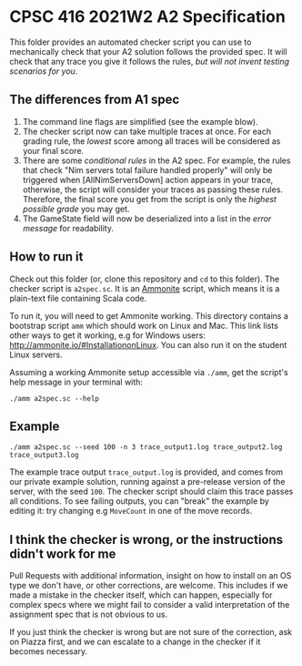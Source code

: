 # CPSC 416 2021W2 A2 Specification

This folder provides an automated checker script you can use to mechanically check that your A2 solution follows the provided spec.
It will check that any trace you give it follows the rules, _but will not invent testing scenarios for you_.

## The differences from A1 spec
1. The command line flags are simplified (see the example blow).
2. The checker script now can take multiple traces at once. For each grading rule, the _lowest_ score among all traces will be considered as your final score.
3. There are some _conditional rules_ in the A2 spec. For example, the rules that check "Nim servers total failure handled properly" will only be triggered when [AllNimServersDown] action appears in your trace, otherwise, the script will consider your traces as passing these rules. Therefore, the final score you get from the script is only the _highest possible grade_ you may get.
4. The GameState field will now be deserialized into a list in the _error message_ for readability.

## How to run it

Check out this folder (or, clone this repository and `cd` to this folder).
The checker script is `a2spec.sc`.
It is an [Ammonite](https://ammonite.io/Ammonite) script, which means it is a plain-text file containing Scala code.

To run it, you will need to get Ammonite working.
This directory contains a bootstrap script `amm` which should work on Linux and Mac.
This link lists other ways to get it working, e.g for Windows users: http://ammonite.io/#InstallationonLinux.
You can also run it on the student Linux servers.

Assuming a working Ammonite setup accessible via `./amm`, get the script's help message in your terminal with:
```
./amm a2spec.sc --help
```

## Example
```
./amm a2spec.sc --seed 100 -n 3 trace_output1.log trace_output2.log trace_output3.log
```

The example trace output `trace_output.log` is provided, and comes from our private example solution, running against a pre-release version of the server, with the seed `100`.
The checker script should claim this trace passes all conditions.
To see failing outputs, you can "break" the example by editing it: try changing e.g `MoveCount` in one of the move records.

## I think the checker is wrong, or the instructions didn't work for me

Pull Requests with additional information, insight on how to install on an OS type we don't have, or other corrections, are welcome.
This includes if we made a mistake in the checker itself, which can happen, especially for complex specs where we might fail to consider a valid interpretation of the assignment spec that is not obvious to us.

If you just think the checker is wrong but are not sure of the correction, ask on Piazza first, and we can escalate to a change in the checker if it becomes necessary.
